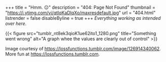 +++
title = "Hmm. :expressionless:"
description = "404: Page Not Found"
thumbnail = "https://i.ytimg.com/vi/qtIqKaDlqXo/maxresdefault.jpg"
url = "404.html"
listrender = false
disableByline = true
+++
*Everything working as intended over here*.

{{< figure src="tumblr_nt8ek3qioK1ue62ito1_1280.png" title="Something went wrong" alt="A graph whee the values are clearly out of control" >}}

Image courtesy of https://lossfunctions.tumblr.com/image/126914340062. More fun at https://lossfunctions.tumblr.com.






